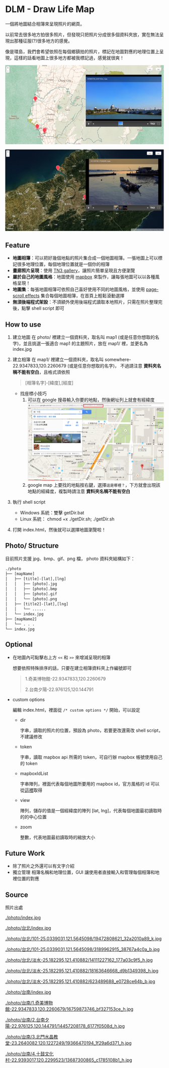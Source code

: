 DLM - Draw Life Map
===================

一個將地圖結合相簿來呈現照片的網頁。

以前常去很多地方拍很多照片，但發現只把照片分成很多個資料夾放，實在無法呈現出那種征服(?)很多地方的感覺。

像是環島，我們會希望依照在每個鄉鎮拍的照片，標記在地圖對應的地理位置上呈現，這樣的話看地圖上很多地方都被我標記過，感覺就很爽！

![](./screenshot/screenshot1.png)

![](./screenshot/screenshot2.png)

Feature
-------

- **地圖相簿**：可以把好幾個地點的照片集合成一個地圖相簿。一張地圖上可以標記很多地理位置，每個地理位置就是一個你的相簿
- **畫廊照片呈現**：使用 [TN3 gallery](http://www.tn3gallery.com/features/)，讓照片簡單呈現且方便瀏覽
- **屬於自己的地圖風格**：地圖使用 [mapbox](https://www.mapbox.com/maps/) 來製作，讓每張地圖可以以各種風格呈現！
- **地圖集**：每張地圖相簿可依照自己喜好使用不同的地圖風格，並使用 [page-scroll effects](http://codyhouse.co/gem/page-scroll-effects/) 集合每個地圖相簿，在首頁上輕鬆滾動選擇
- **無須後端程式架設**：不須額外使用後端程式讀取本地照片，只需在照片整理完後，點擊 shell script 即可

How to use
----------

1. 建立地圖
    在 photo/ 裡建立一個資料夾，取名叫 map1 (或是任意你想取的名字)，並且挑選一張適合 map1 的主題照片，放在 map1/ 裡，並更名為 index.jpg

2. 建立相簿
    在 map1/ 裡建立一個資料夾，取名叫 somewhere-22.9347833,120.2260679 (或是任意你想取的名字)，
    不過請注意 **資料夾名稱不能有空白**，且格式須依照
    > [相簿名字]-[緯度],[經度]

    - 找座標小技巧
        1. 可以在 google 搜尋輸入你要的地點，然後網址列上就會有經緯度
            ![](./screenshot/findLatLng.png)
        2. google map 上要找的地點按右鍵，選擇`這是哪裡？`，下方就會出現該地點的經緯度，複製時請注意 **資料夾名稱不能有空白**

3. 執行 shell script
    - Windows 系統：雙擊 getDir.bat
    - Linux 系統： chmod +x ./getDir.sh; ./getDir.sh

4. 打開 index.html，然後就可以選擇地圖瀏覽啦！

Photo/ Structure
----------------

目前照片支援 jpg、bmp、gif、png 檔，
photo 資料夾結構如下：
```
./photo
├── [mapName]
│   ├── [title]-[lat],[lng]
│   │   ├── [photo].jpg
│   │   ├── [photo].bmp
│   │   ├── [photo].gif
│   │   └── [photo].png
│   ├── [title2]-[lat],[lng]
│   │   └── ......
│   └── index.jpg
├── [mapName2]
│   └── . . .
└── index.jpg
```

Optional
--------

- 在地圖內可點擊右上方 `<<` 和 `>>` 來增減呈現的相簿

    想要依照特殊排序的話，只要在建立相簿資料夾上作編號即可
    > 1.奇美博物館-22.9347833,120.2260679
    >
    > 2.台南夕陽-22.976125,120.144791

- custom options

    編輯 index.html，裡面從 `/* custom options */` 開始，可以設定
    - dir

        字串，讀取的照片的位置，預設為 photo，若要更改還需改 shell script，不建議修改
    - token

        字串，讀取 mapbox api 所需的 token，可自行辦 mapbox 帳號使用自己的 token
    - mapboxIdList

        字串陣列，裡面代表每個地圖所要用的 mapbox id，官方風格的 id 可以從[這裡](https://www.mapbox.com/maps/)取得
    - view

        陣列，儲存的值是一個經緯度的陣列 [lat, lng]，代表每個地圖最初讀取時的的中心位置
    - zoom

        整數，代表地圖最初讀取時的縮放大小

Future Work
-----------

- 除了照片之外還可以有文字介紹
- 獨立管理 相簿名稱和地理位置，GUI 讓使用者直接輸入和管理每個相簿和地裡位置的對應

Source
------

照片出處

[./photo/index.jpg](https://www.flickr.com/photos/balmung1983/8527454205/)

[./photo/台北/index.jpg](https://www.flickr.com/photos/kyleme/2153452223/)

[./photo/台北/101-25.0339031,121.5645098/19472808621_32a2010a89_k.jpg](https://www.flickr.com/photos/tsaiian/19472808621/)

[./photo/台北/101-25.0339031,121.5645098/3189962915_38767a4c0a_b.jpg](https://www.flickr.com/photos/jaako/3189962915/)

[./photo/台北/淡水-25.182295,121.410882/14111227162_177a03c9f5_h.jpg](https://www.flickr.com/photos/55968326@N08/14111227162/)

[./photo/台北/淡水-25.182295,121.410882/18163646668_d9b1349398_h.jpg](https://www.flickr.com/photos/eternal_ray/18163646668/)

[./photo/台北/淡水-25.182295,121.410882/623489688_e0728ce64b_b.jpg](https://www.flickr.com/photos/neojet0411/623489688/)

[./photo/台南/index.jpg](https://www.flickr.com/photos/eternal_ray/12483269983/)

[./photo/台南/1.奇美博物館-22.9347833,120.2260679/16759873746_bf327153ce_h.jpg](https://www.flickr.com/photos/hcj0416/16759873746/)

[./photo/台南/2.台南夕陽-22.976125,120.144791/14457208178_6177f0508d_h.jpg](https://www.flickr.com/photos/eternal_ray/14457208178/)

[./photo/台南/3.北門水晶教堂-23.2640082,120.1227249/19366470194_1f29a6d371_h.jpg](https://www.flickr.com/photos/p930802/19366470194/)

[./photo/台南/4.十鼓文化村-22.9393017,120.2299523/13687300865_c1785108b1_h.jpg](https://www.flickr.com/photos/speedbug/13687300865/)
